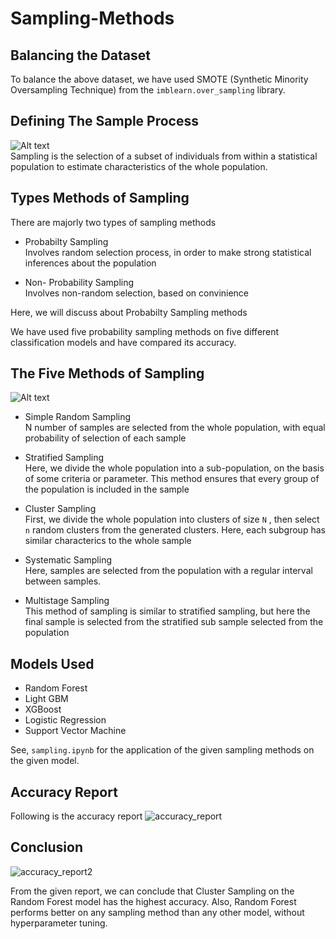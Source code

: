 # Sampling-Methods

## Balancing the Dataset
To balance the above dataset, we have used SMOTE (Synthetic Minority Oversampling Technique) from the ```imblearn.over_sampling``` library.

## Defining The Sample Process
![Alt text](https://cdn.scribbr.com/wp-content/uploads/2019/09/population-vs-sample-1-300x265.png)  
Sampling is the selection of a subset of individuals from within a statistical population to estimate characteristics of the whole population.

## Types  Methods of Sampling
There are majorly two types of sampling methods
* Probabilty Sampling  
    Involves random selection process, in order  to make strong statistical inferences about the population

* Non- Probability Sampling  
    Involves non-random selection, based on convinience

Here, we will discuss about Probabilty Sampling methods

We have used five probability sampling methods on five different classification models and have compared its accuracy.

## The Five Methods of Sampling

![Alt text](https://cheggwriting.wpengine.com/wp-content/uploads/2021/11/1703-Sampling-methods-2.png)


* Simple Random Sampling  
    N number of samples are selected from the whole population, with equal probability of selection of each sample

* Stratified Sampling  
    Here, we divide the whole population into a sub-population, on the basis of some criteria or parameter. This method ensures that every group of the population is included in the sample

* Cluster Sampling  
    First, we divide the whole population into clusters of size ```N``` , then select ```n``` random clusters from the generated clusters. Here, each subgroup has similar characterics to the whole sample

* Systematic Sampling  
    Here, samples are selected from the population with a regular interval between samples.

* Multistage Sampling  
    This method of sampling is similar to stratified sampling, but here the final sample is selected from the stratified sub sample selected from the population

## Models Used

* Random Forest
* Light GBM
* XGBoost
* Logistic Regression
* Support Vector Machine

See,  ```sampling.ipynb``` for the application of the given sampling methods on the given model.



## Accuracy Report
Following is the accuracy report
![accuracy_report](https://user-images.githubusercontent.com/89384618/219968750-04d75e4a-5aa8-4454-816a-9bff1dbe905d.png)

## Conclusion  
![accuracy_report2](https://user-images.githubusercontent.com/89384618/219969060-307c0b42-6fff-4deb-b89e-a89660e6f94e.png)

From the given report, we can conclude that Cluster Sampling on the Random Forest model has the highest accuracy. Also, Random Forest performs better on any sampling method than any other model, without hyperparameter tuning.

